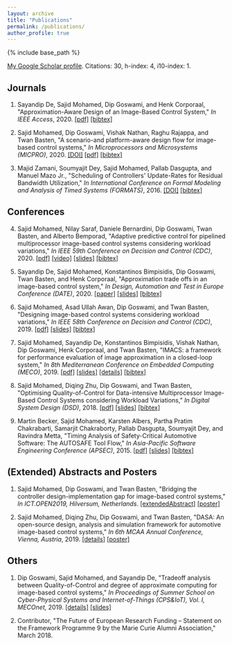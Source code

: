 ```yaml
---
layout: archive
title: "Publications"
permalink: /publications/
author_profile: true
---
```


{% include base_path %}

[My Google Scholar profile](https://scholar.google.com/citations?user=z5ztMYAAAAAJ&hl=en).
Citations: 30, h-index: 4, i10-index: 1.

## Journals

1. Sayandip De, Sajid Mohamed, Dip Goswami, and Henk Corporaal, &quot;Approximation-Aware Design of an Image-Based Control System,&quot; <i>In IEEE Access</i>, 2020.  <a href="https://ieeexplore.ieee.org/stamp/stamp.jsp?tp=&arnumber=9189775">[pdf]</a> <a href="http://sajid-mohamed.github.io/files/bib_de2020access.txt">[bibtex]</a>

2. Sajid Mohamed, Dip Goswami, Vishak Nathan, Raghu Rajappa, and Twan Basten, &quot;A scenario-and platform-aware design flow for image-based control systems,&quot; <i>In Microprocessors and Microsystems (MICPRO)</i>, 2020. <a href="https://doi.org/10.1016/j.micpro.2020.103037">[DOI]</a> <a href="https://sajid-mohamed.github.io/files/103037preprint.pdf">[pdf]</a> <a href="http://sajid-mohamed.github.io/files/bib_mohamed2020scenario.txt">[bibtex]</a>

3. Majid Zamani, Soumyajit Dey, Sajid Mohamed, Pallab Dasgupta, and Manuel Mazo Jr., &quot;Scheduling of Controllers' Update-Rates for Residual Bandwidth Utilization,&quot; <i>In International Conference on Formal Modeling and Analysis of Timed Systems (FORMATS)</i>, 2016. <a href="https://doi.org/10.1007/978-3-319-44878-7_6">[DOI]</a> <a href="http://sajid-mohamed.github.io/files/bib_formats.txt">[bibtex]</a>


## Conferences

4. Sajid Mohamed, Nilay Saraf, Daniele Bernardini, Dip Goswami, Twan Basten, and Alberto Bemporad, &quot;Adaptive predictive control for pipelined multiprocessor image-based control systems considering workload variations,&quot; <i>In IEEE 59th Conference on Decision and Control (CDC)</i>, 2020. <a href="https://sajid-mohamed.github.io/files/2020CDCmohamed.pdf">[pdf]</a> <a href="https://youtu.be/q1OrkSAIabo">[video]</a> <a href="https://sajid-mohamed.github.io/files/CDC20SMohamedv2.pptx">[slides]</a> <a href="http://sajid-mohamed.github.io/files/bib_mohamed2020adaptive.txt">[bibtex]</a>

5. Sayandip De, Sajid Mohamed, Konstantinos Bimpisidis, Dip Goswami, Twan Basten, and Henk Corporaal, &quot;Approximation trade offs in an image-based control system,&quot; <i>In Design, Automation and Test in Europe Conference (DATE)</i>, 2020. <a href="https://sajid-mohamed.github.io/files/DATE2020paper.pdf">[paper]</a> <a href="https://sajid-mohamed.github.io/files/DATE2020slides.pdf">[slides]</a> <a href="http://sajid-mohamed.github.io/files/bib_de2020approximation.txt">[bibtex]</a>

6. Sajid Mohamed, Asad Ullah Awan, Dip Goswami, and Twan Basten, &quot;Designing image-based control systems considering workload variations,&quot; <i>In IEEE 58th Conference on Decision and Control (CDC)</i>, 2019. <a href="https://pure.tue.nl/ws/portalfiles/portal/144403064/CDC_cam_ready.pdf">[pdf]</a> <a href="https://sajid-mohamed.github.io/files/CDC19SMohamed.pptx">[slides]</a> <a href="http://sajid-mohamed.github.io/files/bib_mohamed2019designing.txt">[bibtex]</a>

7. Sajid Mohamed, Sayandip De, Konstantinos Bimpisidis, Vishak Nathan, Dip Goswami, Henk Corporaal, and Twan Basten, &quot;IMACS: a framework for performance evaluation of image approximation in a closed-loop system,&quot; <i>In 8th Mediterranean Conference on Embedded Computing (MECO)</i>, 2019. <a href="https://pure.tue.nl/ws/portalfiles/portal/131905081/IMACS.pdf">[pdf]</a> <a href="https://sajid-mohamed.github.io/files/IMACS_.pptx">[slides]</a> <a href="https://sajid-mohamed.github.io/tools/imacs/">[details]</a> <a href="http://sajid-mohamed.github.io/files/bib_mohamed2019imacs.txt">[bibtex]</a>

8. Sajid Mohamed, Diqing Zhu, Dip Goswami, and Twan Basten, &quot;Optimising Quality-of-Control for Data-intensive Multiprocessor Image-Based Control Systems considering Workload Variations,&quot; <i>In Digital System Design (DSD)</i>, 2018. <a href="https://pure.tue.nl/ws/portalfiles/portal/145692692/PID5432947.pdf">[pdf]</a> <a href="https://sajid-mohamed.github.io/files/SPADe_DSD2018v2.pptx">[slides]</a> <a href="http://sajid-mohamed.github.io/files/bib_mohamed2018optimising.txt">[bibtex]</a>

9. Martin Becker, Sajid Mohamed, Karsten Albers, Partha Pratim Chakrabarti, Samarjit Chakraborty, Pallab Dasgupta, Soumyajit Dey, and Ravindra Metta, &quot;Timing Analysis of Safety-Critical Automotive Software: The AUTOSAFE Tool Flow,&quot; <i> In Asia-Pacific Software Engineering Conference (APSEC)</i>, 2015. <a href="http://sajid-mohamed.github.io/files/AUTOSAFE.pdf">[pdf]</a> <a href="http://sajid-mohamed.github.io/files/AUTOSAFE_APSEC_2015.pptx">[slides]</a> <a href="http://sajid-mohamed.github.io/files/bib_autosafe.txt">[bibtex]</a>

## (Extended) Abstracts and Posters

1. Sajid Mohamed, Dip Goswami, and Twan Basten, &quot;Bridging the controller design-implementation gap for image-based control systems,&quot; <i>In ICT.OPEN2019,  Hilversum, Netherlands</i>. <a href="https://pure.tue.nl/ws/portalfiles/portal/123479680/ICTOPEN2019_abstract_32_1_.pdf">[extendedAbstract]</a> <a href="https://pure.tue.nl/ws/portalfiles/portal/123479426/MohamedS_Poster2_ICTOPEN19.pdf">[poster]</a>

2. Sajid Mohamed, Diqing Zhu, Dip Goswami, and Twan Basten, &quot;DASA: An open-source design, analysis and simulation framework for automotive image-based control systems,&quot; <i>In 6th MCAA Annual Conference, Vienna, Austria</i>, 2019. <a href="https://research.tue.nl/en/publications/dasa-an-open-source-design-analysis-and-simulation-framework-for-">[details]</a> <a href="https://pure.tue.nl/ws/portalfiles/portal/123479221/MCAA_poster_Sajid.pdf">[poster]</a>

## Others

1. Dip Goswami, Sajid Mohamed, and Sayandip De, &quot;Tradeoff analysis between Quality-of-Control and degree of approximate computing for image-based control systems,&quot; <i>In Proceedings of Summer School on Cyber-Physical Systems and Internet-of-Things (CPS&IoT), Vol. I, MECOnet,</i> 2019. <a href="https://www.researchgate.net/publication/333811037_Proceedings_of_CPSIoT2019_Cyber_Physical_Systems_and_Internet_of_Things">[details]</a> <a href="http://sajid-mohamed.github.io/files/CPSIoTTutorial.pptx">[slides]</a>

2. Contributor, &quot;The Future of European Research Funding – Statement on the Framework Programme 9 by the Marie Curie Alumni Association,&quot; March 2018.
